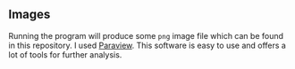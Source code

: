 ## Images

Running the program will produce some `png` image file which can be found in this repository. I used [Paraview](https://www.paraview.org/). This software is easy to use and offers
a lot of tools for further analysis.
